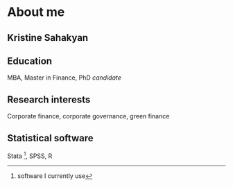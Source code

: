 # About me

## __Kristine__ __Sahakyan__

## Education

MBA, Master in Finance, PhD *candidate*

## Research interests

Corporate finance, corporate governance, green finance

## Statistical software

Stata [^footnote], SPSS, R

[^footnote]: software I currently use